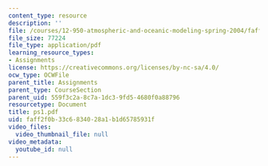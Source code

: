 ```yaml
---
content_type: resource
description: ''
file: /courses/12-950-atmospheric-and-oceanic-modeling-spring-2004/faff2f0b33c6834028a1b1d65785931f_ps1.pdf
file_size: 77224
file_type: application/pdf
learning_resource_types:
- Assignments
license: https://creativecommons.org/licenses/by-nc-sa/4.0/
ocw_type: OCWFile
parent_title: Assignments
parent_type: CourseSection
parent_uid: 559f3c2a-8c7a-1dc3-9fd5-4680f0a88796
resourcetype: Document
title: ps1.pdf
uid: faff2f0b-33c6-8340-28a1-b1d65785931f
video_files:
  video_thumbnail_file: null
video_metadata:
  youtube_id: null
---
```

